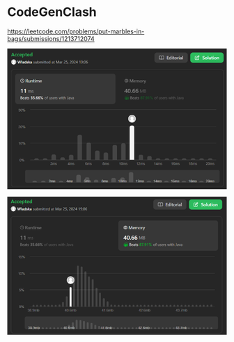 # CodeGenClash

https://leetcode.com/problems/put-marbles-in-bags/submissions/1213712074

![runtime](./images/leetcodesummary/runtime.png)

![memory](./images/leetcodesummary/memory.png)